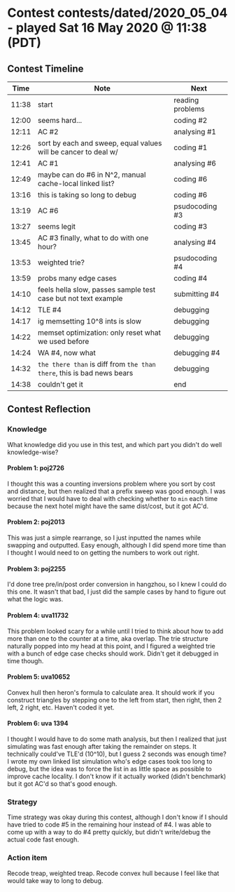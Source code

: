 # Contest contests/dated/2020_05_04 - played Sat 16 May 2020 @ 11:38 (PDT)

## Contest Timeline

| Time | Note | Next |
|----|----|----|
11:38 | start | reading problems
12:00 | seems hard... | coding #2
12:11 | AC #2 | analysing #1
12:26 | sort by each and sweep, equal values will be cancer to deal w/ | coding #1
12:41 | AC #1 | analysing #6
12:49 | maybe can do #6 in N^2, manual cache-local linked list? | coding #6
13:16 | this is taking so long to debug | coding #6
13:19 | AC #6 | psudocoding #3
13:27 | seems legit | coding #3
13:45 | AC #3 finally, what to do with one hour? | analysing #4
13:53 | weighted trie? | psudocoding #4
13:59 | probs many edge cases | coding #4
14:10 | feels hella slow, passes sample test case but not text example | submitting #4
14:12 | TLE #4 | debugging
14:17 | ig memsetting 10^8 ints is slow | debugging
14:22 | memset optimization: only reset what we used before | debugging
14:24 | WA #4, now what | debugging #4
14:32 | `the there than` is diff from `the than there`, this is bad news bears | debugging
14:38 | couldn't get it | end

## Contest Reflection

### Knowledge
What knowledge did you use in this test, and which part you didn't do well knowledge-wise?

#### Problem 1: poj2726
I thought this was a counting inversions problem where you sort by cost and distance, but then realized that a prefix sweep was good enough.
I was worried that I would have to deal with checking whether to `min` each time because the next hotel might have the same dist/cost, but it got AC'd.

#### Problem 2: poj2013
This was just a simple rearrange, so I just inputted the names while swapping and outputted. Easy enough, although I did spend more time than I thought I would need to on getting the numbers to work out right.

#### Problem 3: poj2255
I'd done tree pre/in/post order conversion in hangzhou, so I knew I could do this one. It wasn't that bad, I just did the sample cases by hand to figure out what the logic was.

#### Problem 4: uva11732
This problem looked scary for a while until I tried to think about how to add more than one to the counter at a time, aka overlap.
The trie structure naturally popped into my head at this point, and I figured a weighted trie with a bunch of edge case checks should work. Didn't get it debugged in time though.

#### Problem 5: uva10652
Convex hull then heron's formula to calculate area. It should work if you construct triangles by stepping one to the left from start, then right, then 2 left, 2 right, etc. Haven't coded it yet.

#### Problem 6: uva 1394
I thought I would have to do some math analysis, but then I realized that just simulating was fast enough after taking the remainder on steps. It technically could've TLE'd (10^10), but I guess 2 seconds was enough time?
I wrote my own linked list simulation who's edge cases took too long to debug, but the idea was to force the list in as little space as possible to improve cache locality. I don't know if it actually worked (didn't benchmark) but it got AC'd so that's good enough.

### Strategy
Time strategy was okay during this contest, although I don't know if I should have tried to code #5 in the remaining hour instead of #4. I was able to come up with a way to do #4 pretty quickly, but didn't write/debug the actual code fast enough.

### Action item
Recode treap, weighted treap. Recode convex hull because I feel like that would take way to long to debug.
